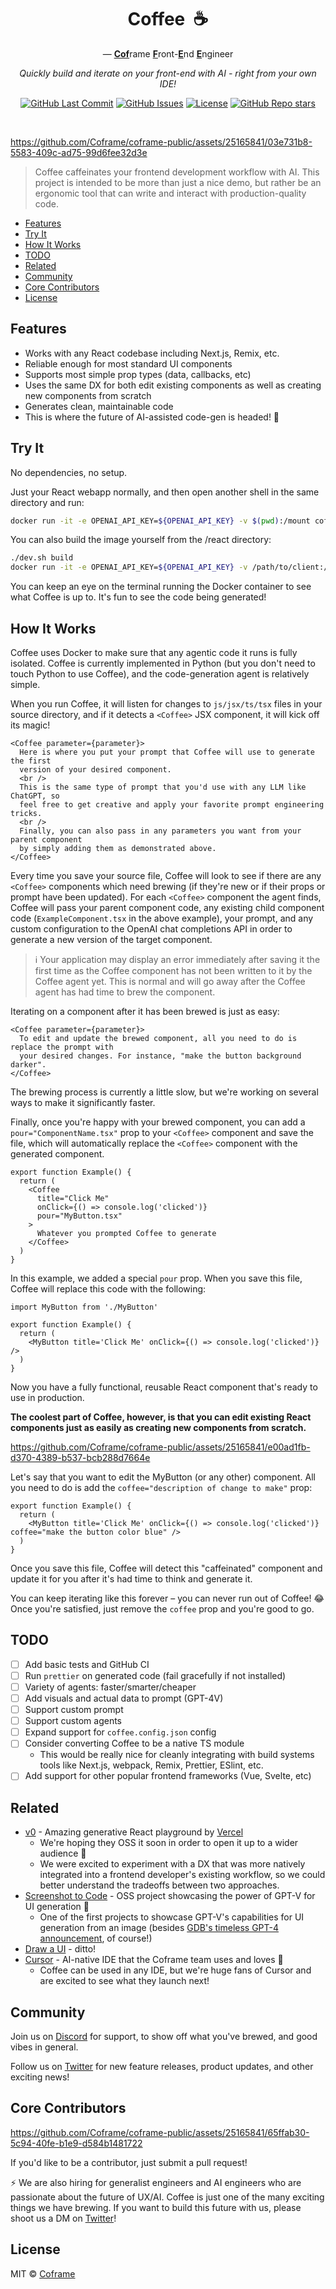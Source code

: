 <div align="center">

# Coffee &nbsp;☕ <!-- omit from toc -->

— <ins>**Cof**</ins>rame <ins>**F**</ins>ront-<ins>**E**</ins>nd <ins>**E**</ins>ngineer

*Quickly build and iterate on your front-end with AI - right from your own IDE!*

<p>
<a href="https://github.com/coframe/coffee/commits"><img alt="GitHub Last Commit" src="https://img.shields.io/github/last-commit/coframe/coffee" /></a>
<a href="https://github.com/coframe/coffee/issues"><img alt="GitHub Issues" src="https://img.shields.io/github/issues/coframe/coffee" /></a>
<a href="https://github.com/coframe/coffee/blob/main/LICENSE"><img alt="License" src="https://img.shields.io/badge/License-MIT-green.svg" /></a>
<a href="https://github.com/coframe/coffee"><img alt="GitHub Repo stars" src="https://img.shields.io/github/stars/coframe/coffee?style=social" /></a>
</p>
<br />
</div>

https://github.com/Coframe/coframe-public/assets/25165841/03e731b8-5583-409c-ad75-99d6fee32d3e

> Coffee caffeinates your frontend development workflow with AI. This project is intended to be more than just a nice demo, but rather be an ergonomic tool that can write and interact with production-quality code.

- [Features](#features)
- [Try It](#try-it)
- [How It Works](#how-it-works)
- [TODO](#todo)
- [Related](#related)
- [Community](#community)
- [Core Contributors](#core-contributors)
- [License](#license)

## Features

- Works with any React codebase including Next.js, Remix, etc.
- Reliable enough for most standard UI components
- Supports most simple prop types (data, callbacks, etc)
- Uses the same DX for both edit existing components as well as creating new components from scratch
- Generates clean, maintainable code
- This is where the future of AI-assisted code-gen is headed! 🚀

## Try It

No dependencies, no setup.

Just your React webapp normally, and then open another shell in the same directory and run:

```bash
docker run -it -e OPENAI_API_KEY=${OPENAI_API_KEY} -v $(pwd):/mount coframe/coffee:latest
```

You can also build the image yourself from the /react directory:

```bash
./dev.sh build
docker run -it -e OPENAI_API_KEY=${OPENAI_API_KEY} -v /path/to/client:/mount coffee_react_tag_watcher
```

You can keep an eye on the terminal running the Docker container to see what Coffee is up to. It's fun to see the code being generated!

## How It Works

Coffee uses Docker to make sure that any agentic code it runs is fully isolated. Coffee is currently implemented in Python (but you don't need to touch Python to use Coffee), and the code-generation agent is relatively simple.

When you run Coffee, it will listen for changes to `js/jsx/ts/tsx` files in your source directory, and if it detects a `<Coffee>` JSX component, it will kick off its magic!

```tsx
<Coffee parameter={parameter}>
  Here is where you put your prompt that Coffee will use to generate the first
  version of your desired component.
  <br />
  This is the same type of prompt that you'd use with any LLM like ChatGPT, so
  feel free to get creative and apply your favorite prompt engineering tricks.
  <br />
  Finally, you can also pass in any parameters you want from your parent component
  by simply adding them as demonstrated above.
</Coffee>
```

Every time you save your source file, Coffee will look to see if there are any `<Coffee>` components which need brewing (if they're new or if their props or prompt have been updated). For each `<Coffee>` component the agent finds, Coffee will pass your parent component code, any existing child component code (`ExampleComponent.tsx` in the above example), your prompt, and any custom configuration to the OpenAI chat completions API in order to generate a new version of the target component.

> ℹ️ Your application may display an error immediately after saving it the first time as the Coffee component has not been written to it by the Coffee agent yet. This is normal and will go away after the Coffee agent has had time to brew the component.

Iterating on a component after it has been brewed is just as easy:

```tsx
<Coffee parameter={parameter}>
  To edit and update the brewed component, all you need to do is replace the prompt with
  your desired changes. For instance, "make the button background darker".
</Coffee>
```

The brewing process is currently a little slow, but we're working on several ways to make it significantly faster.

Finally, once you're happy with your brewed component, you can add a `pour="ComponentName.tsx"` prop to your `<Coffee>` component and save the file, which will automatically replace the `<Coffee>` component with the generated component.

```tsx
export function Example() {
  return (
    <Coffee
      title="Click Me"
      onClick={() => console.log('clicked')}
      pour="MyButton.tsx"
    >
      Whatever you prompted Coffee to generate
    </Coffee>
  )
}
```

In this example, we added a special `pour` prop. When you save this file, Coffee will replace this code with the following:

```tsx
import MyButton from './MyButton'

export function Example() {
  return (
    <MyButton title='Click Me' onClick={() => console.log('clicked')} />
  )
}
```

Now you have a fully functional, reusable React component that's ready to use in production.

**The coolest part of Coffee, however, is that you can edit existing React components just as easily as creating new components from scratch.**

https://github.com/Coframe/coframe-public/assets/25165841/e00ad1fb-d370-4389-b537-bcb288d7664e

Let's say that you want to edit the MyButton (or any other) component. All you need to do is add the `coffee="description of change to make"` prop:

```tsx
export function Example() {
  return (
    <MyButton title='Click Me' onClick={() => console.log('clicked')} coffee="make the button color blue" />
  )
}
```

Once you save this file, Coffee will detect this "caffeinated" component and update it for you after it's had time to think and generate it.

You can keep iterating like this forever – you can never run out of Coffee! 😂 Once you're satisfied, just remove the `coffee` prop and you're good to go.

## TODO

- [ ] Add basic tests and GitHub CI
- [ ] Run `prettier` on generated code (fail gracefully if not installed)
- [ ] Variety of agents: faster/smarter/cheaper
- [ ] Add visuals and actual data to prompt (GPT-4V)
- [ ] Support custom prompt
- [ ] Support custom agents
- [ ] Expand support for `coffee.config.json` config
- [ ] Consider converting Coffee to be a native TS module
  - This would be really nice for cleanly integrating with build systems tools like Next.js, webpack, Remix, Prettier, ESlint, etc.
- [ ] Add support for other popular frontend frameworks (Vue, Svelte, etc)

## Related

- [v0](https://v0.dev) - Amazing generative React playground by [Vercel](https://vercel.com)
  - We're hoping they OSS it soon in order to open it up to a wider audience 🥹
  - We were excited to experiment with a DX that was more natively integrated into a frontend developer's existing workflow, so we could better understand the tradeoffs between two approaches.
- [Screenshot to Code](https://github.com/abi/screenshot-to-code) - OSS project showcasing the power of GPT-V for UI generation 🤯
  - One of the first projects to showcase GPT-V's capabilities for UI generation from an image (besides [GDB's timeless GPT-4 announcement](https://www.youtube.com/live/outcGtbnMuQ?feature=shared&t=978), of course!)
- [Draw a UI](https://github.com/SawyerHood/draw-a-ui) - ditto!
- [Cursor](https://cursor.sh/) - AI-native IDE that the Coframe team uses and loves 🥰
  - Coffee can be used in any IDE, but we're huge fans of Cursor and are excited to see what they launch next!

## Community

Join us on [Discord](https://discord.gg/coframe) for support, to show off what you've brewed, and good vibes in general.

Follow us on [Twitter](https://twitter.com/coframe_ai) for new feature releases, product updates, and other exciting news!

## Core Contributors

https://github.com/Coframe/coframe-public/assets/25165841/65ffab30-5c94-40fe-b1e9-d584b1481722

If you'd like to be a contributor, just submit a pull request!

⚡ We are also hiring for generalist engineers and AI engineers who are passionate about the future of UX/AI. Coffee is just one of the many exciting things we have brewing. If you want to build this future with us, please shoot us a DM on [Twitter](https://twitter.com/coframe_ai)!

## License

MIT © [Coframe](https://coframe.ai)